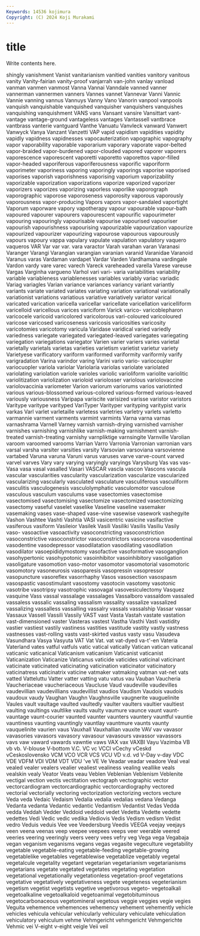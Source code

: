 ```yaml
---
Keywords: 14536 kojimura
Copyright: (C) 2024 Koji Murakami
---
```


# title

Write contents here.



shingly vanishment Vanist vanitarianism vanitied
vanities vanitory vanitous vanity Vanity-fairian vanity-proof vanjarrah van-john vanlay vanload
vanman vanmen vanmost Vanna Vannai Vanndale vanned vanner vannerman vannermen
vanners Vannes vannet Vannevar Vanni Vannic Vannie vanning vannus Vannuys
Vanny Vano Vanorin vanpool vanpools vanquish vanquishable vanquished vanquisher vanquishers
vanquishes vanquishing vanquishment VANS vans Vansant vansire Vansittart vant- vantage
vantage-ground vantageless vantages Vantassell vantbrace vantbrass vanterie vantguard Vanthe Vanuatu
Vanvleck vanward Vanwert Vanwyck Vanya Vanzant Vanzetti VAP vapid vapidism
vapidities vapidity vapidly vapidness vapidnesses vapocauterization vapographic vapography vapor vaporability
vaporable vaporarium vaporary vaporate vapor-belted vapor-braided vapor-burdened vapor-clouded vapored vaporer
vaporers vaporescence vaporescent vaporetti vaporetto vaporettos vapor-filled vapor-headed vaporiferous vaporiferousness
vaporific vaporiform vaporimeter vaporiness vaporing vaporingly vaporings vaporise vaporised vaporises
vaporish vaporishness vaporising vaporium vaporizability vaporizable vaporization vaporizations vaporize vaporized
vaporizer vaporizers vaporizes vaporizing vaporless vaporlike vaporograph vaporographic vaporose vaporoseness
vaporosity vaporous vaporously vaporousness vapor-producing Vapors vapors vapor-sandaled vaportight Vaporum
vaporware vapory vapotherapy vapour vapourable vapour-bath vapoured vapourer vapourers vapourescent
vapourific vapourimeter vapouring vapouringly vapourisable vapourise vapourised vapouriser vapourish vapourishness
vapourising vapourizable vapourization vapourize vapourized vapourizer vapourizing vapourose vapourous vapourously
vapours vapoury vappa vapulary vapulate vapulation vapulatory vaquero vaqueros VAR
Var var var. vara varactor Varah varahan varan Varanasi Varanger
Varangi Varangian varangian varanian varanid Varanidae Varanoid Varanus varas Vardaman
vardapet Vardar Varden Vardhamana vardingale Vardon vardy vare varec varech
Vareck vareheaded varella Varese vareuse Vargas Varginha vargueno Varhol vari
vari- varia variabilities variability variable variableness variablenesses variables variably variac
variadic Variag variagles Varian variance variances variancy variant variantly variants
variate variated variates variating variation variational variationally variationist variations variatious
variative variatively variator varical varicated varication varicella varicellar varicellate varicellation
varicelliform varicelloid varicellous varices variciform Varick varico- varicoblepharon varicocele varicoid
varicolored varicolorous vari-coloured varicoloured varicose varicosed varicoseness varicosis varicosities varicosity
varicotomies varicotomy varicula Varidase varidical varied variedly variedness variegate variegated
variegated-leaved variegates variegating variegation variegations variegator Varien varier variers varies
varietal varietally varietals varietas varieties varietism varietist varietur variety Varietyese
varificatory variform variformed variformity variformly varify varigradation Varina varindor varing
Varini vario vario- variocoupler variocuopler variola variolar Variolaria variolas variolate
variolated variolating variolation variole varioles variolic varioliform variolite variolitic variolitization
variolization varioloid variolosser variolous variolovaccine variolovaccinia variometer Varion variorum variorums
varios variotinted various various-blossomed various-colored various-formed various-leaved variously variousness Varipapa
variscite varisized varisse varistor varistors Varitype varitype varityped VariTyper Varityper
varityping varitypist varix varkas Varl varlet varletaille varletess varletries varletry
varlets varletto varmannie varment varments varmint varmints Varna varna varnas
varnashrama Varnell Varney varnish varnish-drying varnished varnisher varnishes varnishing varnishlike
varnish-making varnishment varnish-treated varnish-treating varnishy varnpliktige varnsingite Varnville Varolian varoom
varoomed varooms Varrian Varro Varronia Varronian varronian vars varsal varsha
varsiter varsities varsity Varsovian varsoviana varsovienne vartabed Varuna varuna Varuni
varus varuses varve varve-count varved varvel varves Vary vary varying
varyingly varyings Varysburg Vas vas vas- Vasa vasa vasal vasalled
Vasari VASCAR vascla vascon Vascons vascula vascular vascularities vascularity vascularization
vascularize vascularized vascularizing vascularly vasculated vasculature vasculiferous vasculiform vasculitis vasculogenesis
vasculolymphatic vasculomotor vasculose vasculous vasculum vasculums vase vasectomies vasectomise vasectomised
vasectomising vasectomize vasectomized vasectomizing vasectomy vaseful vaselet vaselike Vaseline vaseline
vasemaker vasemaking vases vase-shaped vase-vine vasewise vasework vashegyite Vashon Vashtee
Vashti Vashtia VASI vasicentric vasicine vasifactive vasiferous vasiform Vasileior Vasilek
Vasili Vasiliki Vasilis Vasiliu Vasily vaso- vasoactive vasoactivity vasoconstricting vasoconstriction
vasoconstrictive vasoconstrictor vasoconstrictors vasocorona vasodentinal vasodentine vasodepressor vasodilatation vasodilating vasodilation
vasodilator vasoepididymostomy vasofactive vasoformative vasoganglion vasohypertonic vasohypotonic vasoinhibitor vasoinhibitory vasoligation
vasoligature vasomotion vaso-motor vasomotor vasomotorial vasomotoric vasomotory vasoneurosis vasoparesis vasopressin
vasopressor vasopuncture vasoreflex vasorrhaphy Vasos vasosection vasospasm vasospastic vasostimulant vasostomy
vasotocin vasotomy vasotonic vasotribe vasotripsy vasotrophic vasovagal vasovesiculectomy Vasquez vasquine
Vass vassal vassalage vassalages Vassalboro vassaldom vassaled vassaless vassalic vassaling
vassalism vassality vassalize vassalized vassalizing vassalless vassalling vassalry vassals vassalship
Vassar vassar Vassaux Vassell Vassili Vassily VAST vast Vasta Vastah
vastate vastation vast-dimensioned vaster Vasteras vastest Vastha Vasthi Vasti vastidity
vastier vastiest vastily vastiness vastities vastitude vastity vastly vastness vastnesses
vast-rolling vasts vast-skirted vastus vasty vasu Vasudeva Vasundhara Vasya Vasyuta
VAT Vat Vat. vat vat-dyed va-t'-en Vateria Vaterland vates vatful
vatfuls vatic vatical vatically Vatican vatican vaticanal vaticanic vaticanical Vaticanism
vaticanism Vaticanist vaticanist Vaticanization Vaticanize Vaticanus vaticide vaticides vaticinal vaticinant
vaticinate vaticinated vaticinating vaticination vaticinator vaticinatory vaticinatress vaticinatrix vaticine vatmaker
vatmaking vatman vat-net vats vatted Vatteluttu Vatter vatter vatting vatu
vatus vau Vauban Vaucheria Vaucheriaceae vaucheriaceous Vaucluse Vaud vaudeville vaudevilles
vaudevillian vaudevillians vaudevillist vaudios Vaudism Vaudois vaudois vaudoux vaudy Vaughan
Vaughn Vaughnsville vaugnerite vauguelinite Vaules vault vaultage vaulted vaultedly vaulter
vaulters vaultier vaultiest vaulting vaultings vaultlike vaults vaulty vaumure vaunce
vaunt vaunt- vauntage vaunt-courier vaunted vaunter vaunters vauntery vauntful vauntie
vauntiness vaunting vauntingly vauntlay vauntmure vaunts vaunty vauquelinite vaurien vaus
Vauxhall Vauxhallian vauxite VAV vav vavasor vavasories vavasors vavasory vavasour
vavasours vavassor vavassors vavs vaw vaward vawards vawntie vaws VAX
vax VAXBI Vayu Vazimba VB vb vb. V-blouse V-bottom V.C.
VC vc VCCI vCechy vCeskd vCeskoslovensko VCM VCO VCR VCS
VCU VD v.d. vd V-Day v-day VDC VDE VDFM VDI
VDM VDT VDU 've VE Ve Veadar veadar veadore Veal
veal vealed vealer vealers vealier vealiest vealiness vealing veallike veals
vealskin vealy Veator Veats veau Veblen Veblenian Veblenism Veblenite vectigal
vection vectis vectitation vectograph vectographic vector vectorcardiogram vectorcardiographic vectorcardiography vectored
vectorial vectorially vectoring vectorization vectorizing vectors vecture Veda veda Vedaic
Vedaism Vedalia vedalia vedalias vedana Vedanga Vedanta vedanta Vedantic vedantic
Vedantism Vedantist Vedas Vedda vedda Veddah Vedder Veddoid veddoid vedet
Vedetta Vedette vedette vedettes Vedi Vedic vedic vedika Vediovis Vedis
Vedism vedism Vedist vedro Veduis veduis Vee vee Veedersburg Veedis
VEEGA veejay veejays veen veena veenas veep veepee veepees veeps
veer veerable veered veeries veering veeringly veers veery vees vefry
veg Vega vega Vegabaja vegan veganism veganisms vegans vegas vegasite
vegeculture vegetability vegetable vegetable-eating vegetable-feeding vegetable-growing vegetablelike vegetables vegetablewise vegetablize
vegetably vegetal vegetalcule vegetality vegetant vegetarian vegetarianism vegetarianisms vegetarians vegetate
vegetated vegetates vegetating vegetation vegetational vegetationally vegetationless vegetation-proof vegetations vegetative
vegetatively vegetativeness vegete vegeteness vegeterianism vegetism vegetist vegetists vegetive vegetivorous
vegeto- vegetoalkali vegetoalkaline vegetoalkaloid vegetoanimal vegetobituminous vegetocarbonaceous vegetomineral vegetous veggie
veggies vegie vegies Veguita vehemence vehemences vehemency vehement vehemently vehicle
vehicles vehicula vehicular vehicularly vehiculary vehiculate vehiculation vehiculatory vehiculum vehme
Vehmgericht vehmgericht Vehmgerichte Vehmic vei V-eight v-eight veigle Veii veil
